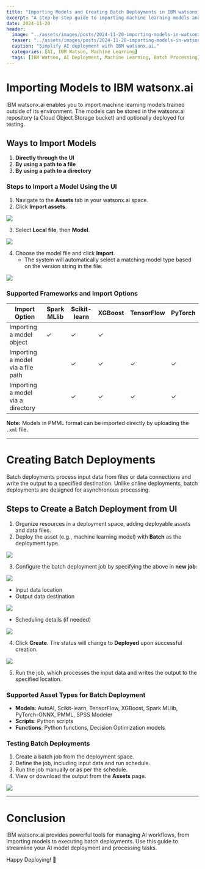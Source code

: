 ```yaml
---
title: "Importing Models and Creating Batch Deployments in IBM watsonx.ai "
excerpt: "A step-by-step guide to importing machine learning models and creating batch deployments using IBM watsonx.ai."
date: 2024-11-20
header:
  image: "../assets/images/posts/2024-11-20-importing-models-in-watsonx.ai/cover.png"
  teaser: "../assets/images/posts/2024-11-20-importing-models-in-watsonx.ai/cover.png"
  caption: "Simplify AI deployment with IBM watsonx.ai."
  categories: [AI, IBM Watson, Machine Learning]
  tags: [IBM Watson, AI Deployment, Machine Learning, Batch Processing]
---
```


# Importing Models to IBM watsonx.ai 

IBM watsonx.ai  enables you to import machine learning models trained outside of its environment. The models can be stored in the watsonx.ai  repository (a Cloud Object Storage bucket) and optionally deployed for testing.

## Ways to Import Models

1. **Directly through the UI**
2. **By using a path to a file**
3. **By using a path to a directory**

### Steps to Import a Model Using the UI

1. Navigate to the **Assets** tab in your watsonx.ai  space.
2. Click **Import assets**.

![](../assets/images/posts/2024-11-20-importing-models-in-watsonx.ai/1.jpg)

3. Select **Local file**, then **Model**.

![](../assets/images/posts/2024-11-20-importing-models-in-watsonx.ai/2.jpg)

4. Choose the model file and click **Import**.
   - The system will automatically select a matching model type based on the version string in the file.

![](../assets/images/posts/2024-11-20-importing-models-in-watsonx.ai/3.jpg)   

### Supported Frameworks and Import Options

| Import Option                        | Spark MLlib | Scikit-learn | XGBoost | TensorFlow | PyTorch |
|--------------------------------------|-------------|--------------|---------|------------|---------|
| Importing a model object             | ✓           | ✓            | ✓       |            |         |
| Importing a model via a file path    |             | ✓            | ✓       | ✓          | ✓       |
| Importing a model via a directory    |             | ✓            | ✓       | ✓          | ✓       |

**Note:** Models in PMML format can be imported directly by uploading the `.xml` file.

---

# Creating Batch Deployments

Batch deployments process input data from files or data connections and write the output to a specified destination. Unlike online deployments, batch deployments are designed for asynchronous processing.

## Steps to Create a Batch Deployment from UI

1. Organize resources in a deployment space, adding deployable assets and data files.
2. Deploy the asset (e.g., machine learning model) with **Batch** as the deployment type.

![](../assets/images/posts/2024-11-20-importing-models-in-watsonx.ai/4.jpg)

3. Configure the batch deployment job by specifying the above in **new job**:

![](../assets/images/posts/2024-11-20-importing-models-in-watsonx.ai/5.jpg)

   - Input data location
   - Output data destination
     
   ![](../assets/images/posts/2024-11-20-importing-models-in-watsonx.ai/8.jpg)

   - Scheduling details (if needed)

   ![](../assets/images/posts/2024-11-20-importing-models-in-watsonx.ai/9.jpg)

4. Click **Create**. The status will change to **Deployed** upon successful creation.   

 ![](../assets/images/posts/2024-11-20-importing-models-in-watsonx.ai/11.jpg)

5. Run the job, which processes the input data and writes the output to the specified location.

### Supported Asset Types for Batch Deployment

- **Models**: AutoAI, Scikit-learn, TensorFlow, XGBoost, Spark MLlib, PyTorch-ONNX, PMML, SPSS Modeler
- **Scripts**: Python scripts
- **Functions**: Python functions, Decision Optimization models


### Testing Batch Deployments

1. Create a batch job from the deployment space.
2. Define the job, including input data and run schedule.
3. Run the job manually or as per the schedule.
4. View or download the output from the **Assets** page.

 ![](../assets/images/posts/2024-11-20-importing-models-in-watsonx.ai/13.jpg)

---
 
# Conclusion

IBM watsonx.ai provides powerful tools for managing AI workflows, from importing models to executing batch deployments. Use this guide to streamline your AI model deployment and processing tasks.

Happy Deploying! 🎉

